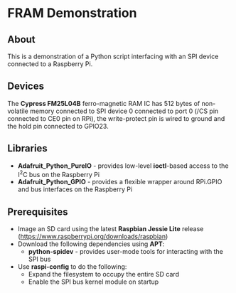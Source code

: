# FRAM Demonstration

## About

This is a demonstration of a Python script interfacing with an SPI device connected
to a Raspberry Pi.

## Devices

The **Cypress FM25L04B** ferro-magnetic RAM IC has 512 bytes of non-volatile memory
connected to SPI device 0 connected to port 0 (/CS pin connected to CE0 pin on RPi),
the write-protect pin is wired to ground and the hold pin connected to GPIO23.

## Libraries

* **Adafruit_Python_PureIO** - provides low-level **ioctl**-based access to the
  I<sup>2</sup>C bus on the Raspberry Pi
* **Adafruit_Python_GPIO** - provides a flexible wrapper around RPi.GPIO and bus
  interfaces on the Raspberry Pi

## Prerequisites

* Image an SD card using the latest **Raspbian Jessie Lite** release
  (https://www.raspberrypi.org/downloads/raspbian)
* Download the following dependencies using **APT**:
  * **python-spidev** - provides user-mode tools for interacting with the SPI bus
* Use **raspi-config** to do the following:
  * Expand the filesystem to occupy the entire SD card
  * Enable the SPI bus kernel module on startup

